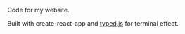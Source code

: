 
Code for my website. 

Built with create-react-app and [typed.js](https://github.com/mattboldt/typed.js) for terminal effect.
